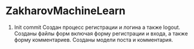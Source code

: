 # ZakharovMachineLearn
1. Init commit
Создан процесс регистрации и логина а также logout. Созданы файлы форм включая форму регистрации и входа, а также форму комментариев.
Созданы модели поста и комментария.
